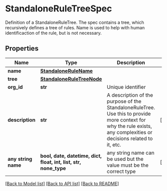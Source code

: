 # StandaloneRuleTreeSpec

Definition of a StandaloneRuleTree. The spec contains a tree, which recursively defines a tree of rules. Name is used to help with human identificaction of the rule, but is not necessary. 

## Properties
Name | Type | Description | Notes
------------ | ------------- | ------------- | -------------
**name** | [**StandaloneRuleName**](StandaloneRuleName.md) |  | 
**tree** | [**StandaloneRuleTreeNode**](StandaloneRuleTreeNode.md) |  | 
**org_id** | **str** | Unique identifier | 
**description** | **str** | A description of the purpose of the StandaloneRuleTree. Use this to provide more context for why the rule exists, any complexities or decisions related to it, etc.  | [optional] 
**any string name** | **bool, date, datetime, dict, float, int, list, str, none_type** | any string name can be used but the value must be the correct type | [optional]

[[Back to Model list]](../README.md#documentation-for-models) [[Back to API list]](../README.md#documentation-for-api-endpoints) [[Back to README]](../README.md)


